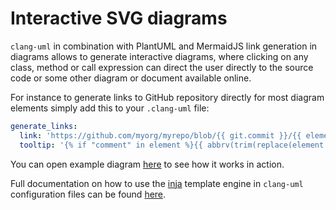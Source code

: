 # Interactive SVG diagrams

<!-- toc -->



<!-- tocstop -->

`clang-uml` in combination with PlantUML and MermaidJS link generation in
diagrams allows to generate interactive diagrams, where clicking on any class,
method or call expression can direct the user directly to the source code or
some other diagram or document available online.

For instance to generate links to GitHub repository directly for most diagram
elements simply add this to your `.clang-uml` file:

```yaml
generate_links:
  link: 'https://github.com/myorg/myrepo/blob/{{ git.commit }}/{{ element.source.path }}#L{{ element.source.line }}'
  tooltip: '{% if "comment" in element %}{{ abbrv(trim(replace(element.comment.formatted, "\n+", " ")), 256) }}{% else %}{{ element.name }}{% endif %}'
```

You can open example diagram [here](https://raw.githubusercontent.com/bkryza/clang-uml/master/docs/test_cases/t00014_class.svg) to see how it works in action.

Full documentation on how to use the [inja](https://github.com/pantor/inja)
template engine in `clang-uml` configuration files can be found
[here](./jinja_templates.md).
